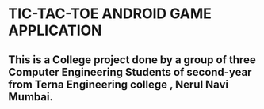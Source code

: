 # TIC-TAC-TOE ANDROID GAME APPLICATION 
## This is a College project done by a group of three Computer Engineering Students of second-year from Terna Engineering college , Nerul Navi Mumbai.
